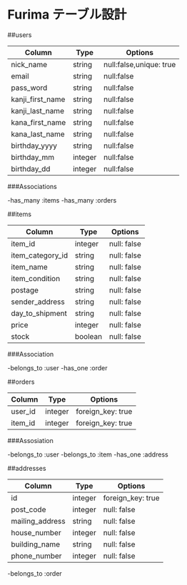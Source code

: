 # Furima テーブル設計


##users

| Column             | Type   | Options                   |
| ------------------ | ------ | --------------------------|
|nick_name           |string  |null:false,unique: true    |
|email               |string  |null:false                 |
|pass_word           |string  |null:false                 |
|kanji_first_name    |string  |null:false                 |
|kanji_last_name     |string  |null:false                 |
|kana_first_name     |string  |null:false                 |
|kana_last_name      |string  |null:false                 |
|birthday_yyyy       |string  |null:false                 |
|birthday_mm         |integer |null:false                 |
|birthday_dd         |integer |null:false                 |


###Associations

-has_many :items
-has_many :orders


##items

| Column             | Type        | Options    |
| ------------------ | ------------| -----------|
|item_id             | integer     |null: false |
|item_category_id    | string      |null: false |
|item_name           | string      |null: false |
|item_condition      | string      |null: false |
|postage             | string      |null: false |
|sender_address      | string      |null: false |
|day_to_shipment     | string      |null: false |
|price               |integer      |null: false |
|stock               |boolean      |null: false |

###Association

-belongs_to :user
-has_one :order


##orders

| Column             | Type        | Options          |
| ------------------ | ------------| -----------------|
|user_id             |integer      | foreign_key: true|
|item_id             |integer      | foreign_key: true|

###Assosiation

-belongs_to :user
-belongs_to :item
-has_one :address

##addresses

| Column             | Type        | Options          |
| ------------------ | ------------| -----------------|
|id                  | integer     | foreign_key: true|
|post_code           | integer     |null: false       |
|mailing_address     | string      |null: false       |
|house_number        | integer     |null: false       |
|building_name       | string      |null: false       |
|phone_number        | integer     |null: false       | 

-belongs_to :order
